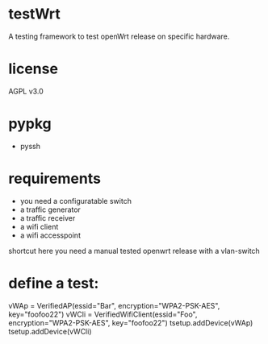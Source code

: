 # testWrt
A testing framework to test openWrt release on specific hardware.

# license
AGPL v3.0

# pypkg
- pyssh

# requirements
- you need a configuratable switch
- a traffic generator
- a traffic receiver
- a wifi client
- a wifi accesspoint

shortcut here you need a manual tested openwrt release with a vlan-switch

# define a test:
vWAp  = VerifiedAP(essid="Bar", encryption="WPA2-PSK-AES", key="foofoo22")
vWCli = VerifiedWifiClient(essid="Foo", encryption="WPA2-PSK-AES", key="foofoo22")
tsetup.addDevice(vWAp)
tsetup.addDevice(vWCli)

